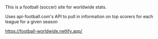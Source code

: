 This is a football (soccer) site for worldwide stats.

Uses api-football.com's API to pull in information on top scorers for each league for a given season

https://football-worldwide.netlify.app/
